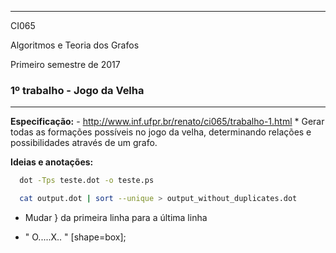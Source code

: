 **********************************
CI065 

Algoritmos e Teoria dos Grafos  

Primeiro semestre de 2017  

### 1º trabalho - Jogo da Velha ### 
**********************************


**Especificação:**
	- http://www.inf.ufpr.br/renato/ci065/trabalho-1.html
		* Gerar todas as formações possíveis no jogo da velha, determinando relações e possibilidades através de um grafo.


**Ideias e anotações:**

```sh
  dot -Tps teste.dot -o teste.ps
```

```sh
  cat output.dot | sort --unique > output_without_duplicates.dot 
```
- Mudar } da primeira linha para a última linha

* " O.....X.. " [shape=box];
